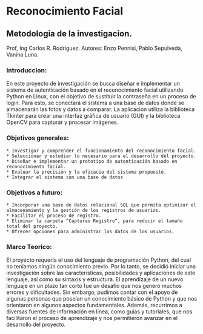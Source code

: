 # Reconocimiento Facial

## Metodologia de la investigacion.

Prof, Ing Carlos R. Rodriguez.
Autores: Enzo Pennisi, Pablo Sepulveda, Vanina Luna.

### Introduccion: 

En este proyecto de investigación se busca diseñar e implementar un sistema de autenticación basado en el reconocimiento facial utilizando Python en Linux, con el objetivo de sustituir la contraseña en un proceso de login.
Para esto, se conectará el sistema a una base de datos donde se almacenarán las fotos y datos a comparar. 
La aplicación utiliza la biblioteca Tkinter para crear una interfaz gráfica de usuario (GUI) y la biblioteca OpenCV para capturar y procesar imágenes.

### Objetivos generales:

    * Investigar y comprender el funcionamiento del reconocimiento facial.
    * Seleccionar y estudiar lo necesario para el desarrollo del proyecto.
    * Diseñar e implementar un prototipo de autenticación basado en reconocimiento facial.
    * Evaluar la precisión y la eficacia del sistema propuesto.
    * Integrar el sistema con una base de datos

### Objetivos a futuro:

    * Incorporar una base de datos relacional SQL que permita optimizar el almacenamiento y la gestión de los registros de usuarios.
    * Facilitar el proceso de registro.
    * Eliminar la carpeta “Capturas Registro”, para reducir el tamaño total del proyecto.
    * Ofrecer opciones para administrar los datos de los usuarios.

### Marco Teorico:

El proyecto requería el uso del lenguaje de programación Python, del cual no teníamos ningún conocimiento previo. Por lo tanto, se decidió iniciar una investigación sobre las características, posibilidades y aplicaciones de este lenguaje, así como su sintaxis y estructura. El aprendizaje de un nuevo lenguaje en un plazo tan corto fue un desafío que nos generó muchos errores y dificultades. Sin embargo, pudimos contar con el apoyo de algunas personas que poseían un conocimiento básico de Python y que nos orientaron en algunos aspectos fundamentales. Además, recurrimos a diversas fuentes de información en línea, como guías y tutoriales, que nos facilitaron el proceso de aprendizaje y nos permitieron avanzar en el desarrollo del proyecto.

